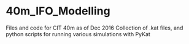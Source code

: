 # 40m_IFO_Modelling
Files and code for CIT 40m as of Dec 2016
Collection of .kat files, and python scripts for running various simulations with PyKat
